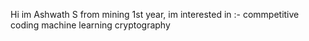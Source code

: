 Hi im Ashwath S from mining 1st year,
im interested in :-
commpetitive coding
machine learning
cryptography
